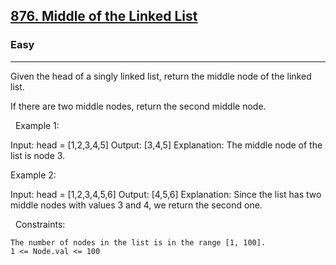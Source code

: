 <h2><a href="https://leetcode.com/problems/middle-of-the-linked-list/?envType=study-plan&id=level-1">876. Middle of the Linked List</a></h2><h3>Easy</h3><hr>Given the head of a singly linked list, return the middle node of the linked list.

If there are two middle nodes, return the second middle node.

 
Example 1:

Input: head = [1,2,3,4,5]
Output: [3,4,5]
Explanation: The middle node of the list is node 3.


Example 2:

Input: head = [1,2,3,4,5,6]
Output: [4,5,6]
Explanation: Since the list has two middle nodes with values 3 and 4, we return the second one.


 
Constraints:


	The number of nodes in the list is in the range [1, 100].
	1 <= Node.val <= 100

